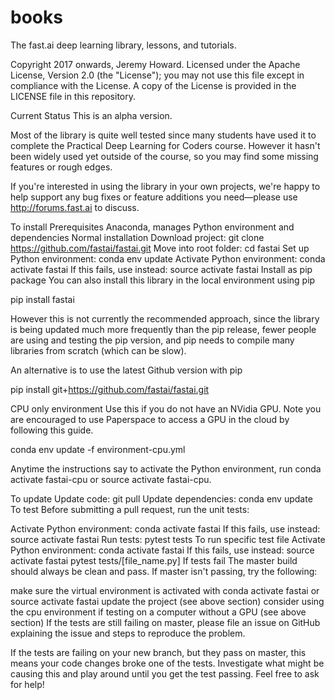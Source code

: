 # books
The fast.ai deep learning library, lessons, and tutorials.

Copyright 2017 onwards, Jeremy Howard. Licensed under the Apache License, Version 2.0 (the "License"); you may not use this file except in compliance with the License. A copy of the License is provided in the LICENSE file in this repository.

Current Status
This is an alpha version.

Most of the library is quite well tested since many students have used it to complete the Practical Deep Learning for Coders course. However it hasn't been widely used yet outside of the course, so you may find some missing features or rough edges.

If you're interested in using the library in your own projects, we're happy to help support any bug fixes or feature additions you need—please use http://forums.fast.ai to discuss.

To install
Prerequisites
Anaconda, manages Python environment and dependencies
Normal installation
Download project: git clone https://github.com/fastai/fastai.git
Move into root folder: cd fastai
Set up Python environment: conda env update
Activate Python environment: conda activate fastai
If this fails, use instead: source activate fastai
Install as pip package
You can also install this library in the local environment using pip

pip install fastai

However this is not currently the recommended approach, since the library is being updated much more frequently than the pip release, fewer people are using and testing the pip version, and pip needs to compile many libraries from scratch (which can be slow).

An alternative is to use the latest Github version with pip

pip install git+https://github.com/fastai/fastai.git

CPU only environment
Use this if you do not have an NVidia GPU. Note you are encouraged to use Paperspace to access a GPU in the cloud by following this guide.

conda env update -f environment-cpu.yml

Anytime the instructions say to activate the Python environment, run conda activate fastai-cpu or source activate fastai-cpu.

To update
Update code: git pull
Update dependencies: conda env update
To test
Before submitting a pull request, run the unit tests:

Activate Python environment: conda activate fastai
If this fails, use instead: source activate fastai
Run tests: pytest tests
To run specific test file
Activate Python environment: conda activate fastai
If this fails, use instead: source activate fastai
pytest tests/[file_name.py]
If tests fail
The master build should always be clean and pass. If master isn't passing, try the following:

make sure the virtual environment is activated with conda activate fastai or source activate fastai
update the project (see above section)
consider using the cpu environment if testing on a computer without a GPU (see above section)
If the tests are still failing on master, please file an issue on GitHub explaining the issue and steps to reproduce the problem.

If the tests are failing on your new branch, but they pass on master, this means your code changes broke one of the tests. Investigate what might be causing this and play around until you get the test passing. Feel free to ask for help!
